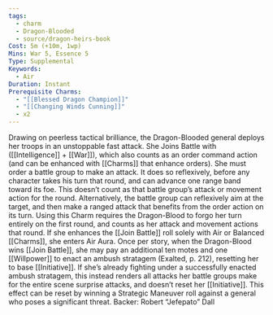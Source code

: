 ```yaml
---
tags:
  - charm
  - Dragon-Blooded
  - source/dragon-heirs-book
Cost: 5m (+10m, 1wp)
Mins: War 5, Essence 5
Type: Supplemental
Keywords:
  - Air
Duration: Instant
Prerequisite Charms:
  - "[[Blessed Dragon Champion]]"
  - "[[Changing Winds Cunning]]"
  - x2
---
```

Drawing on peerless tactical brilliance, the Dragon-Blooded general deploys her troops in an unstoppable fast attack. She Joins Battle with ([[Intelligence]] + [[War]]), which also counts as an order command action (and can be enhanced with [[Charms]] that enhance orders).
She must order a battle group to make an attack. It does so reflexively, before any character takes his turn that round, and can advance one range band toward its foe. This doesn’t count as that battle group’s attack or movement action for the round. Alternatively, the battle group can reflexively aim at the target, and then make a ranged attack that benefits from the order action on its turn.
Using this Charm requires the Dragon-Blood to forgo her turn entirely on the first round, and counts as her attack and movement actions that round. If she enhances the [[Join Battle]] roll solely with Air or Balanced [[Charms]], she enters Air Aura.
Once per story, when the Dragon-Blood wins [[Join Battle]], she may pay an additional ten motes and one [[Willpower]] to enact an ambush stratagem (Exalted, p. 212), resetting her to base [[Initiative]]. If she’s already fighting under a successfully enacted ambush stratagem, this instead renders all attacks her battle groups make for the entire scene surprise attacks, and doesn’t reset her [[Initiative]]. This effect can be reset by winning a Strategic Maneuver roll against a general who poses a significant threat.
Backer: Robert “Jefepato” Dall